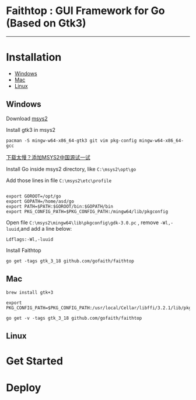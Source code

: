 # Faithtop : GUI Framework for Go (Based on Gtk3)

---

# Installation

- [Windows](#windows)
- [Mac](#mac)
- [Linux](#linux)

## Windows

Download [msys2](https://www.msys2.org/)

Install gtk3 in msys2
```shell
pacman -S mingw-w64-x86_64-gtk3 git vim pkg-config mingw-w64-x86_64-gcc
```
[下载太慢？添加MSYS2中国源试一试](https://github.com/gofaith/faithtop.gtk3/wiki/MSYS2%E6%BA%90%E9%85%8D%E7%BD%AE)

Install Go inside msys2 directory, like `C:\msys2\opt\go`

Add those lines in file `C:\msys2\etc\profile`

```shell

export GOROOT=/opt/go
export GOPATH=/home/asd/go
export PATH=$PATH:$GOROOT/bin:$GOPATH/bin
export PKG_CONFIG_PATH=$PKG_CONFIG_PATH:/mingw64/lib/pkgconfig
```

Open file `C:\msys2\mingw64\lib\pkgconfig\gdk-3.0.pc` , remove `-Wl,-luuid`,and add a line below:
```pc
Ldflags:-Wl,-luuid
```

Install Faithtop
```shell
go get -tags gtk_3_18 github.com/gofaith/faithtop
```

## Mac

```shell
brew install gtk+3
```

```shell
export PKG_CONFIG_PATH=$PKG_CONFIG_PATH:/usr/local/Cellar/libffi/3.2.1/lib/pkgconfig
```

```shell
go get -v -tags gtk_3_18 github.com/gofaith/faithtop
```

## Linux

# Get Started


# Deploy

